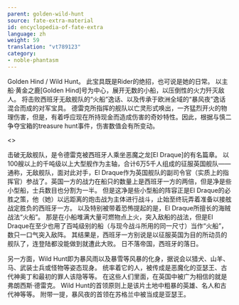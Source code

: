 ```yaml
---
parent: golden-wild-hunt
source: fate-extra-material
id: encyclopedia-of-fate-extra
language: zh
weight: 59
translation: "vt789123"
category:
- noble-phantasm
---
```


Golden Hind / Wild Hunt。
此宝具既是Rider的绝招，也可说是她的日常。
以主船·黄金之鹿[Golden Hind]号为中心，展开无数的小船，以压倒性的火力歼灭敌人。
将击败西班牙无敌舰队的“火船”逸话、以及传承于欧洲全域的“暴风夜”逸话混合而成的对军宝具。
德雷克所指挥的舰队以亡灵形式唤出，一齐猛烈开火的物理伤害，但是，有着呼应现在所持现金而造成伤害的奇妙特性。因此，根据与慎二争夺宝箱的treasure hunt事件，伤害数值会有所变动。

<>

击破无敌舰队，是令德雷克被西班牙人乘坐恶魔之龙[El Draque]的有名篇章。
以100艘以上的千吨级以上大型舰作为主轴，合计6万5千人组成的征服英国舰队——通称，无敌舰队，面对此对手，El Draque作为英国舰队的副司令官（实质上的指挥官）参战了。英国一方的战力在船只的数量上是西班牙一方的两倍，但是净是些小型船，士兵数目也分割为一半。
但是这净是些小型船的阵容正是El Draque的必胜之策，他（她）以远距离的炮击战为主体进行战斗，止始至终玩弄着准备以接舷战定胜负的西班牙一方。
以及特别被带着恐怖提起的是，El Draque所擅长的海贼战法“火船”。
那是在小船堆满大量可燃物点上火，突入敌船的战法，但是El Draque在至少也用了百吨级别的船（与现今战斗所用的同一尺寸）当作“火船”，数只一口气突入敌阵。
其结果是，西班牙一方别说是以征服英国为目的所动员的舰队了，连登陆都没能做到就遭此大败。
日不落帝国，西班牙的落日。

另一方面，Wild Hunt即为暴风雨以及暴雪等风暴的化身，据说会以猎犬、山羊、马、武装士兵或怪物等姿态现身。
统率着它的人，被传成是恶魔化的亚瑟王、古代神奥丁和最初的罪人该隐等等。
在这些人们里面，在英国中被广为相信的就是弗朗西斯·德雷克。
Wild Hunt的首领原则上是该片土地中粗暴的英雄、名人和古代神等等。
附带一提，暴风夜的首领在苏格兰中被当成是亚瑟王。
